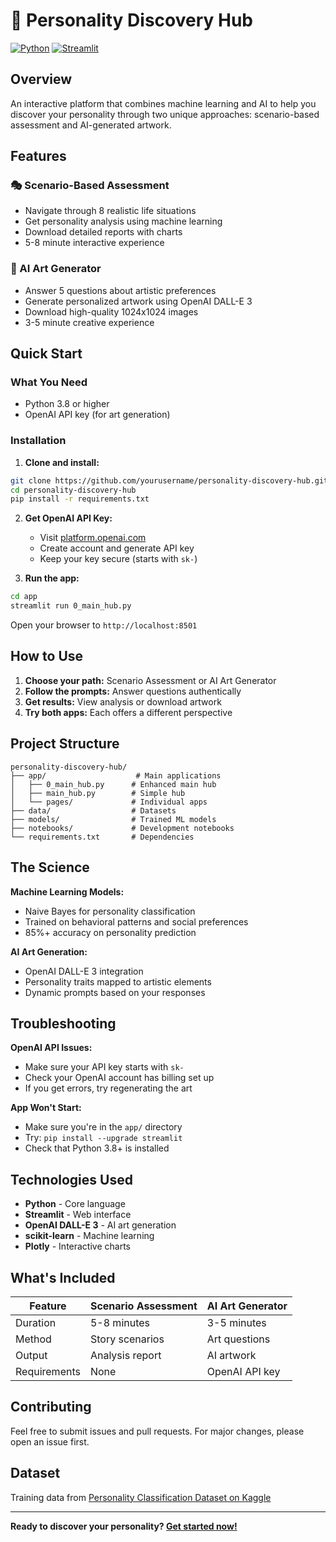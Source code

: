 # 🧠 Personality Discovery Hub

[![Python](https://img.shields.io/badge/Python-3.8+-blue.svg)](https://www.python.org/)
[![Streamlit](https://img.shields.io/badge/Streamlit-App-red.svg)](https://streamlit.io/)

## Overview

An interactive platform that combines machine learning and AI to help you discover your personality through two unique approaches: scenario-based assessment and AI-generated artwork.

## Features

### 🎭 Scenario-Based Assessment
- Navigate through 8 realistic life situations
- Get personality analysis using machine learning
- Download detailed reports with charts
- 5-8 minute interactive experience

### 🎨 AI Art Generator  
- Answer 5 questions about artistic preferences
- Generate personalized artwork using OpenAI DALL-E 3
- Download high-quality 1024x1024 images
- 3-5 minute creative experience

## Quick Start

### What You Need
- Python 3.8 or higher
- OpenAI API key (for art generation)

### Installation

1. **Clone and install:**
```bash
git clone https://github.com/yourusername/personality-discovery-hub.git
cd personality-discovery-hub
pip install -r requirements.txt
```

2. **Get OpenAI API Key:**
   - Visit [platform.openai.com](https://platform.openai.com/api-keys)
   - Create account and generate API key
   - Keep your key secure (starts with `sk-`)

3. **Run the app:**
```bash
cd app
streamlit run 0_main_hub.py
```

Open your browser to `http://localhost:8501`

## How to Use

1. **Choose your path:** Scenario Assessment or AI Art Generator
2. **Follow the prompts:** Answer questions authentically  
3. **Get results:** View analysis or download artwork
4. **Try both apps:** Each offers a different perspective

## Project Structure

```
personality-discovery-hub/
├── app/                    # Main applications
│   ├── 0_main_hub.py      # Enhanced main hub
│   ├── main_hub.py        # Simple hub
│   └── pages/             # Individual apps
├── data/                  # Datasets
├── models/                # Trained ML models  
├── notebooks/             # Development notebooks
└── requirements.txt       # Dependencies
```

## The Science

**Machine Learning Models:**
- Naive Bayes for personality classification
- Trained on behavioral patterns and social preferences
- 85%+ accuracy on personality prediction

**AI Art Generation:**
- OpenAI DALL-E 3 integration
- Personality traits mapped to artistic elements
- Dynamic prompts based on your responses

## Troubleshooting

**OpenAI API Issues:**
- Make sure your API key starts with `sk-`
- Check your OpenAI account has billing set up
- If you get errors, try regenerating the art

**App Won't Start:**
- Make sure you're in the `app/` directory
- Try: `pip install --upgrade streamlit`
- Check that Python 3.8+ is installed

## Technologies Used

- **Python** - Core language
- **Streamlit** - Web interface
- **OpenAI DALL-E 3** - AI art generation
- **scikit-learn** - Machine learning
- **Plotly** - Interactive charts

## What's Included

| Feature | Scenario Assessment | AI Art Generator |
|---------|-------------------|------------------|
| Duration | 5-8 minutes | 3-5 minutes |
| Method | Story scenarios | Art questions |
| Output | Analysis report | AI artwork |
| Requirements | None | OpenAI API key |

## Contributing

Feel free to submit issues and pull requests. For major changes, please open an issue first.

## Dataset

Training data from [Personality Classification Dataset on Kaggle](https://www.kaggle.com/datasets/rakeshkapilavai/extrovert-vs-introvert-behavior-data)

---

**Ready to discover your personality? [Get started now!](#quick-start)**
